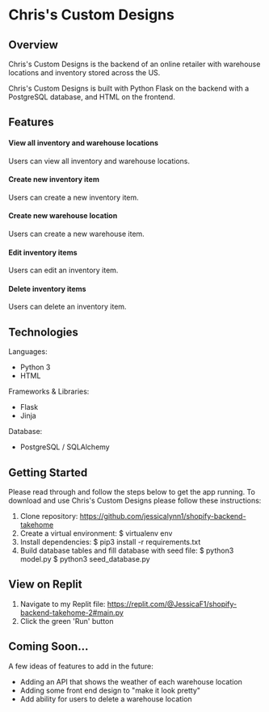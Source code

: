 # Chris's Custom Designs
## Overview
Chris's Custom Designs is the backend of an online retailer with warehouse locations and inventory stored across the US.

Chris's Custom Designs is built with Python Flask on the backend with a PostgreSQL database, and HTML on the frontend. 


## Features 
#### View all inventory and warehouse locations  
Users can view all inventory and warehouse locations.



#### Create new inventory item
Users can create a new inventory item.



#### Create new warehouse location
Users can create a new warehouse item.



#### Edit inventory items
Users can edit an inventory item.



#### Delete inventory items
Users can delete an inventory item.



## Technologies
Languages:
- Python 3
- HTML


Frameworks & Libraries:
- Flask
- Jinja


Database:
 - PostgreSQL / SQLAlchemy


## Getting Started  
Please read through and follow the steps below to get the app running.
To download and use Chris's Custom Designs please follow these instructions:
1. Clone repository: 
    https://github.com/jessicalynn1/shopify-backend-takehome
2. Create a virtual environment: 
    $ virtualenv env
3. Install dependencies: 
    $ pip3 install -r requirements.txt
4. Build database tables and fill database with seed file: 
    $ python3 model.py
    $ python3 seed_database.py


## View on Replit
1. Navigate to my Replit file: https://replit.com/@JessicaF1/shopify-backend-takehome-2#main.py
2. Click the green 'Run' button


## Coming Soon...
A few ideas of features to add in the future: 
- Adding an API that shows the weather of each warehouse location
- Adding some front end design to "make it look pretty"
- Add ability for users to delete a warehouse location 